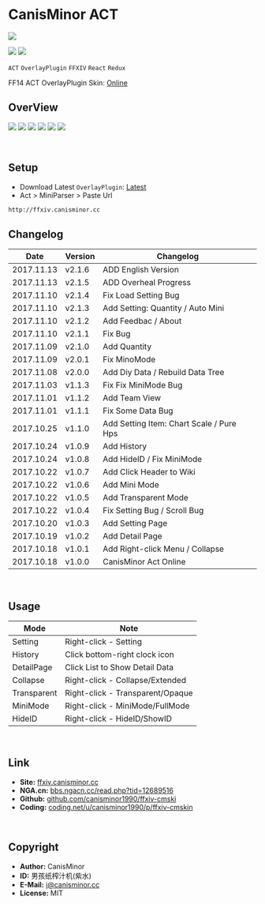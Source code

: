 # CanisMinor ACT

![](http://qn.canisminor.cc/2017-11-10-cmskin-logo.png)

[![](https://img.shields.io/github/tag/canisminor1990/ffxiv-cmskin.svg)](https://github.com/canisminor1990/ffxiv-cmskin)
[![](https://img.shields.io/badge/Works%20with-OverlayPlugin-green.svg)](https://github.com/hibiyasleep/OverlayPlugin)

`ACT` `OverlayPlugin` `FFXIV` `React` `Redux`

FF14 ACT OverlayPlugin Skin: [Online](http://ffxiv.canisminor.cc)

## OverView

![](http://qn.canisminor.cc/2017-10-23-1.png)
![](http://qn.canisminor.cc/2017-10-23-2.png)
![](http://qn.canisminor.cc/2017-10-23-3.png)
![](http://qn.canisminor.cc/2017-10-23-4.png)
![](http://qn.canisminor.cc/2017-10-23-5.png)
![](http://qn.canisminor.cc/2017-10-23-6.png)

<br />

## Setup

- Download Latest `OverlayPlugin`: [Latest](https://github.com/hibiyasleep/OverlayPlugin/releases)
- Act > MiniParser > Paste Url

```sh
http://ffxiv.canisminor.cc
```



## Changelog

|Date|Version|Changelog|
|---|---|---|
|2017.11.13|v2.1.6|ADD English Version|
|2017.11.13|v2.1.5|ADD Overheal Progress|
|2017.11.10|v2.1.4|Fix Load Setting Bug|
|2017.11.10|v2.1.3|Add Setting: Quantity / Auto Mini|
|2017.11.10|v2.1.2|Add Feedbac / About|
|2017.11.10|v2.1.1|Fix Bug|
|2017.11.09|v2.1.0|Add Quantity|
|2017.11.09|v2.0.1|Fix MinoMode|
|2017.11.08|v2.0.0|Add Diy Data / Rebuild Data Tree|
|2017.11.03|v1.1.3|Fix Fix MiniMode Bug|
|2017.11.01|v1.1.2|Add Team View|
|2017.11.01|v1.1.1|Fix Some Data Bug|
|2017.10.25|v1.1.0|Add Setting Item: Chart Scale / Pure Hps|
|2017.10.24|v1.0.9|Add History|
|2017.10.24|v1.0.8|Add HideID / Fix MiniMode|
|2017.10.22|v1.0.7|Add Click Header to Wiki|
|2017.10.22|v1.0.6|Add Mini Mode|
|2017.10.22|v1.0.5|Add Transparent Mode|
|2017.10.22|v1.0.4|Fix Setting Bug / Scroll Bug|
|2017.10.20|v1.0.3|Add Setting Page|
|2017.10.19|v1.0.2|Add Detail Page|
|2017.10.18|v1.0.1|Add Right-click Menu / Collapse|
|2017.10.18|v1.0.0|CanisMinor Act Online|

<br />

## Usage

|Mode|Note|
|---|---|
|Setting|Right-click - Setting|
|History|Click bottom-right clock icon|
|DetailPage|Click List to Show Detail Data|
|Collapse|Right-click - Collapse/Extended|
|Transparent|Right-click - Transparent/Opaque|
|MiniMode|Right-click - MiniMode/FullMode|
|HideID|Right-click - HideID/ShowID|

<br />

## Link

- **Site:** [ffxiv.canisminor.cc](https://ffxiv.canisminor.cc)
- **NGA.cn:** [bbs.ngacn.cc/read.php?tid=12689516](http://bbs.ngacn.cc/read.php?tid=12689516)
- **Github:** [github.com/canisminor1990/ffxiv-cmski](https://github.com/canisminor1990/ffxiv-cmskin)
- **Coding:** [coding.net/u/canisminor1990/p/ffxiv-cmskin](https://coding.net/u/canisminor1990/p/ffxiv-cmskin)

<br />

## Copyright

- **Author:** CanisMinor
- **ID:** 男孩纸榨汁机(紫水)
- **E-Mail:** <i@canisminor.cc>
- **License:** MIT



